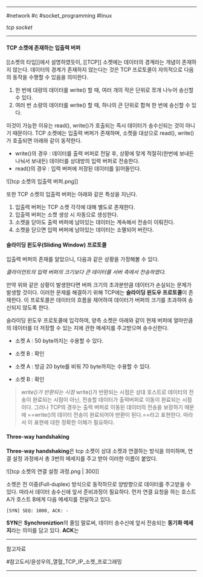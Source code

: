 
---

#network #c #socket_programming #linux

*tcp socket*

---

#### TCP 소켓에 존재하는 입출력 버퍼

[[소켓의 타입]]에서 설명하였듯이, [[TCP]] 소켓에는 데이터의 경계라는 개념이 존재하지 않는다. 데이터의 경계가 존재하지 않는다는 것은 TCP 프로토콜이 자의적으로 다음의 동작을 수행할 수 있음을 의미한다.

1. 한 번에 대량의 데이터를 write() 할 때, 여러 개의 작은 단위로 쪼개 나누어 송신할 수 있다.
2. 여러 번 소량의 데이터를 write() 할 때, 하나의 큰 단위로 합쳐 한 번에 송신할 수 있다.

이것이 가능한 이유는 read(), write()가 호출되는 즉시 데이터가 송수신되는 것이 아니기 때문이다. TCP 소켓에는 입출력 버퍼가 존재하며, 소켓을 대상으로 read(), write()가 호출되면 아래와 같이 동작한다.

- write()의 경우 : 데이터를 출력 버퍼로 전달 후, 상황에 맞게 적절히(한번에 보내든 나눠서 보내든) 데이터를 상대방의 입력 버퍼로 전송한다.
- read()의 경우 : 입력 버퍼에 저장된 데이터를 읽어들인다.

![[tcp 소켓의 입출력 버퍼.png]]

또한 TCP 소켓의 입출력 버퍼는 아래와 같은 특성을 지닌다.

1. 입출력 버퍼는 TCP 소켓 각각에 대해 별도로 존재한다.
2. 입출력 버퍼는 소켓 생성 시 자동으로 생성한다.
3. 소켓을 닫아도 출력 버퍼에 남아있는 데이터는 계속해서 전송이 이뤄진다.
4. 소켓을 닫으면 입력 버퍼에 남아있는 데이터는 소멸되어 버린다.

#### 슬라이딩 윈도우(Sliding Window) 프로토콜

입출력 버퍼의 존재를 알았으니, 다음과 같은 상황을 가정해볼 수 있다.

*클라이언트의 입력 버퍼의 크기보다 큰 데이터를 서버 측에서 전송하였다.*

만약 위와 같은 상황이 발생한다면 버퍼 크기의 초과분만큼 데이터가 손실되는 문제가 발생할 것이다.
이러한 문제를 해결하기 위해 TCP에는 **슬라이딩 윈도우 프로토콜**이 존재한다. 이 프로토콜은 데이터의 흐름을 제어하여 데이터가 버퍼의 크기를 초과하여 송신되지 않도록 한다.

슬라이딩 윈도우 프로토콜에 입각하여, 양측 소켓은 아래와 같이 현재 버퍼에 얼마만큼의 데이터를 더 저장할 수 있는 지에 관한 메세지를 주고받으며 송수신한다.

- 소켓 A : 50 byte까지는 수용할 수 있다.
- 소켓 B : 확인

- 소켓 A : 방금 20 byte를 비워 70 byte까지는 수용할 수 있다.
- 소켓 B : 확인

> *write()가 반환되는 시점*
> write()가 반환되는 시점은 상대 호스트로 데이터의 전송이 완료되는 시점이 아닌, 전송할 데이터가 출력버퍼로 이동이 완료되는 시점이다. 그러나 TCP의 경우는 출력 버퍼로 이동된 데이터의 전송을 보장하기 때문에 ==write()의 데이터 전송이 완료되어야 반환이 된다.==라고 표현한다.
> 따라서 이 표현에 대한 정확한 이해가 필요하다.

#### Three-way handshaking

**Three-way handshaking**은 tcp 소켓이 상대 소켓과 연결하는 방식을 의미하며, 연결 설정 과정에서 총 3번의 메세지를 주고 받아 이러한 이름이 붙었다.

![[tcp 소켓의 연결 설정 과정.png | 300]]

소켓은 전 이중(Full-duplex) 방식으로 동작하므로 양방향으로 데이터를 주고받을 수 있다. 따라서 데이터 송수신에 앞서 준비과정이 필요하다. 먼저 연결 요청을 하는 호스트 A가 호스트 B에게 다음 메세지를 전달하고 있다.

`[SYN] SEQ: 1000, ACK: -`

**SYN**은 **Synchroniztion**의 줄임 말로써, 데이터 송수신에 앞서 전송되는 **동기화 메세지**라는 의미를 담고 있다.
**ACK**는 

---

참고자료

#참고도서/윤성우의_열혈_TCP_IP_소켓_프로그래밍

---